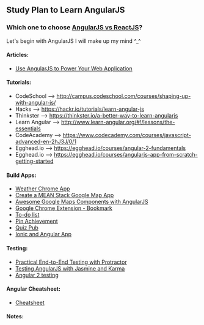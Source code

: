 ## Study Plan to Learn AngularJS

### Which one to choose [AngularJS vs ReactJS](https://www.codementor.io/codementorteam/tutorials/react-vs-angular-2-comparison-beginners-guide-lvz5710ha)?

Let's begin with AngularJS I will make up my mind ^_^

#### Articles:
- [Use AngularJS to Power Your Web Application](https://www.yearofmoo.com/2012/08/use-angularjs-to-power-your-web-application.html)

#### Tutorials:

- CodeSchool --> http://campus.codeschool.com/courses/shaping-up-with-angular-js/
- Hacks --> https://hackr.io/tutorials/learn-angular-js
- Thinkster --> https://thinkster.io/a-better-way-to-learn-angularjs
- Learn Angular --> http://www.learn-angular.org/#!/lessons/the-essentials
- CodeAcademy --> https://www.codecademy.com/courses/javascript-advanced-en-2hJ3J/0/1
- Egghead.io --> https://egghead.io/courses/angular-2-fundamentals
- Egghead.io --> https://egghead.io/courses/angularjs-app-from-scratch-getting-started


#### Build Apps:
- [Weather Chrome App](http://www.ng-newsletter.com/posts/chrome-apps-on-angular.html)
- [Create a MEAN Stack Google Map App](https://scotch.io/tutorials/making-mean-apps-with-google-maps-part-i)
- [Awesome Google Maps Components with AngularJS](http://wbyoko.co/angularjs/angularjs-google-maps-components.html)
- [Google Chrome Extension - Bookmark](https://www.sitepoint.com/chrome-extension-angular-2/)
- [To-do list](https://www.sitepoint.com/angular-2-tutorial/)
- [Pin Achievement](https://www.sitepoint.com/getting-started-with-angular-2-using-typescript/)
- [Quiz Pub](https://www.lynda.com/AngularJS-tutorials/Introduction-course/373557/424006-4.html)
- [Ionic and Angular App](https://www.lynda.com/AngularJS-tutorials/Welcome/368920/386098-4.html )

#### Testing:
- [Practical End-to-End Testing with Protractor](http://www.ng-newsletter.com/posts/practical-protractor.html)
- [Testing AngularJS with Jasmine and Karma](https://scotch.io/tutorials/testing-angularjs-with-jasmine-and-karma-part-1)
- [Angular 2 testing](https://www.lynda.com/AngularJS-tutorials/Learning-AngularJS-Testing/521229-2.html)

#### Angular Cheatsheet:
- [Cheatsheet](https://www.cheatography.com/proloser/cheat-sheets/angularjs/)

#### Notes:

